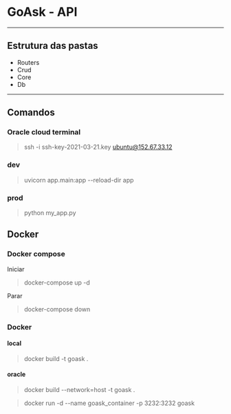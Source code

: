 # GoAsk - API

---

## Estrutura das pastas

- Routers
- Crud
- Core
- Db

---

## Comandos

### Oracle cloud terminal

> ssh -i ssh-key-2021-03-21.key ubuntu@152.67.33.12

### dev

> uvicorn app.main:app --reload-dir app

### prod

> python my_app.py

## Docker

### Docker compose

Iniciar
> docker-compose up -d

Parar
> docker-compose down

### Docker

#### local

> docker build -t goask .

#### oracle

> docker build --network=host -t goask .

> docker run -d --name goask_container -p 3232:3232 goask

